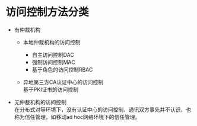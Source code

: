 # 访问控制方法分类

* 有仲裁机构

  * 本地仲裁机构的访问控制

    * 自主访问控制DAC
    * 强制访问控制MAC
    * 基于角色的访问控制RBAC

  * 异地第三方CA认证中心的访问控制  
      基于PKI证书的访问控制

* 无仲裁机构的访问控制  
  在分布式对等环境下，没有认证中心的访问控制，通讯双方事先并不认识，也称为信任管理，如移动ad hoc网络环境下的信任管理。




